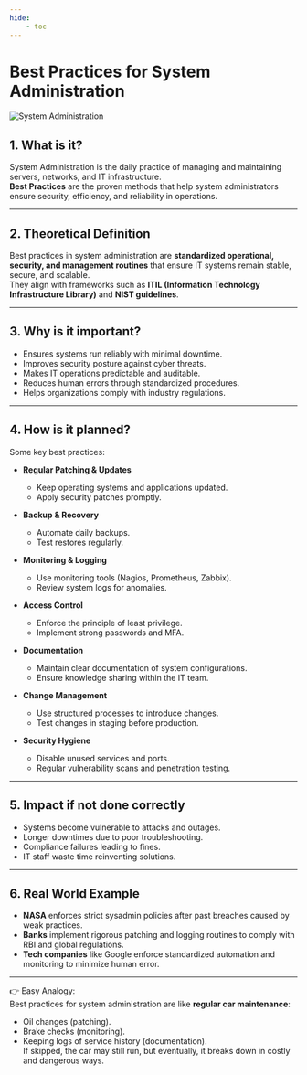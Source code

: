 ```yaml
---
hide:
    - toc
---
```


# Best Practices for System Administration

![System Administration](../../assets/images/system_admin.jpeg)

## 1. What is it?  
System Administration is the daily practice of managing and maintaining servers, networks, and IT infrastructure.  
**Best Practices** are the proven methods that help system administrators ensure security, efficiency, and reliability in operations.  

---

## 2. Theoretical Definition  
Best practices in system administration are **standardized operational, security, and management routines** that ensure IT systems remain stable, secure, and scalable.  
They align with frameworks such as **ITIL (Information Technology Infrastructure Library)** and **NIST guidelines**.  

---

## 3. Why is it important?  
- Ensures systems run reliably with minimal downtime.  
- Improves security posture against cyber threats.  
- Makes IT operations predictable and auditable.  
- Reduces human errors through standardized procedures.  
- Helps organizations comply with industry regulations.  

---

## 4. How is it planned?  

Some key best practices:  

- **Regular Patching & Updates**  

    - Keep operating systems and applications updated.  
    - Apply security patches promptly.  

- **Backup & Recovery**  

    - Automate daily backups.  
    - Test restores regularly.  

- **Monitoring & Logging** 
 
    - Use monitoring tools (Nagios, Prometheus, Zabbix).  
    - Review system logs for anomalies.  

- **Access Control**

    - Enforce the principle of least privilege.  
    - Implement strong passwords and MFA.  

- **Documentation**  

    - Maintain clear documentation of system configurations.  
    - Ensure knowledge sharing within the IT team.  

- **Change Management**

    - Use structured processes to introduce changes.  
    - Test changes in staging before production.  

- **Security Hygiene**  

    - Disable unused services and ports.  
    - Regular vulnerability scans and penetration testing.  

---

## 5. Impact if not done correctly  
- Systems become vulnerable to attacks and outages.  
- Longer downtimes due to poor troubleshooting.  
- Compliance failures leading to fines.  
- IT staff waste time reinventing solutions.  

---

## 6. Real World Example  
- **NASA** enforces strict sysadmin policies after past breaches caused by weak practices.  
- **Banks** implement rigorous patching and logging routines to comply with RBI and global regulations.  
- **Tech companies** like Google enforce standardized automation and monitoring to minimize human error.  

---

👉 Easy Analogy:  
Best practices for system administration are like **regular car maintenance**:  
- Oil changes (patching).  
- Brake checks (monitoring).  
- Keeping logs of service history (documentation).  
If skipped, the car may still run, but eventually, it breaks down in costly and dangerous ways.  
